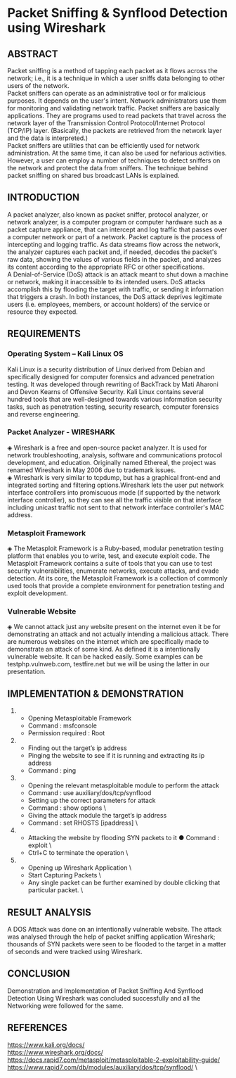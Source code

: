 # Packet Sniffing & Synflood Detection using Wireshark

## ABSTRACT
                                                                  
Packet sniffing is a method of tapping each packet as it flows across the network; i.e., it is a technique in which a user sniffs data belonging to other users of the network. \
Packet sniffers can operate as an administrative tool or for malicious purposes. It depends on the user's intent. Network administrators use them for monitoring and validating network traffic. Packet sniffers are basically applications. They are programs used to read packets that travel across the network layer of the Transmission Control Protocol/Internet Protocol (TCP/IP) layer. (Basically, the packets are retrieved from the network layer and the data is interpreted.) \
Packet sniffers are utilities that can be efficiently used for network administration. At the same time, it can also be used for nefarious activities. However, a user can employ a number of techniques to detect sniffers on the network and protect the data from sniffers. The technique behind packet sniffing on shared bus broadcast LANs is explained.




##                                                               INTRODUCTION
                                                               
A packet analyzer, also known as packet sniffer, protocol analyzer, or network analyzer, is a computer program or computer hardware such as a packet capture appliance, that can intercept and log traffic that passes over a computer network or part of a network. 
Packet capture is the process of intercepting and logging traffic. As data streams flow across the network, the analyzer captures each packet and, if needed, decodes the packet's raw data, showing the values of various fields in the packet, and analyzes its content according to the appropriate RFC or other specifications.\
A Denial-of-Service (DoS) attack is an attack meant to shut down a machine or network, making it inaccessible to its intended users. DoS attacks accomplish this by flooding the target with traffic, or sending it information that triggers a crash. In both instances, the DoS attack deprives legitimate users (i.e. employees, members, or account holders) of the service or resource they expected.




##                                                              REQUIREMENTS

### Operating System – Kali Linux OS

Kali Linux is a security distribution of Linux derived from Debian and specifically designed for computer forensics and advanced penetration testing. It was developed through rewriting of BackTrack by Mati Aharoni and Devon Kearns of Offensive Security. Kali Linux contains several hundred tools that are well-designed towards various information security tasks, such as penetration testing, security research, computer forensics and reverse engineering.


### Packet Analyzer - WIRESHARK

◈ Wireshark is a free and open-source packet analyzer. It is used for network troubleshooting, analysis, software and communications protocol development, and education. Originally named Ethereal, the project was renamed Wireshark in May 2006 due to trademark issues. \
◈ Wireshark is very similar to tcpdump, but has a graphical front-end and integrated sorting and filtering options.Wireshark lets the user put network interface controllers into promiscuous mode (if supported by the network interface controller), so they can see all the traffic visible on that interface including unicast traffic not sent to that network interface controller's MAC address.


### Metasploit Framework

◈ The Metasploit Framework is a Ruby-based, modular penetration testing platform that enables you to write, test, and execute exploit code. The Metasploit Framework contains a suite of tools that you can use to test security vulnerabilities, enumerate networks, execute attacks, and evade detection. At its core, the Metasploit Framework is a collection of commonly used tools that provide a complete environment for penetration testing and exploit development.


### Vulnerable Website

◈ We cannot attack just any website present on the internet even it be for demonstrating an attack and not actually intending a malicious attack. There are numerous websites on the internet which are specifically made to demonstrate an attack of some kind. As defined it is a intentionally vulnerable website. It can be hacked easily. Some examples can be testphp.vulnweb.com, testfire.net but we will be using the latter in our presentation.




                                                            
##                                                            IMPLEMENTATION & DEMONSTRATION

1)  - Opening Metasploitable Framework 
    - Command : msfconsole 
    - Permission required : Root 
      

 2) - Finding out the target’s ip address 
    - Pinging the website to see if it is running and extracting its ip address 
    - Command : ping 

3) - Opening the relevant metasploitable module to perform the attack 
   - Command : use auxiliary/dos/tcp/synflood 
   - Setting up the correct parameters for attack 
   - Command : show options \
   - Giving the attack module the target’s ip address 
   - Command : set RHOSTS [ipaddress] \

4) - Attacking the website by flooding SYN packets to it ● Command : exploit \
   - Ctrl+C to terminate the operation \
 
5) - Opening up Wireshark Application \
   - Start Capturing Packets \
   - Any single packet can be further examined by double clicking that particular packet. \
 
 
 
 
## RESULT ANALYSIS
A DOS Attack was done on an intentionally vulnerable website. The attack was analysed through the help of packet sniffing application Wireshark; thousands of SYN packets were seen to be flooded to the target in a matter of seconds and were tracked using Wireshark.




## CONCLUSION
Demonstration and Implementation of Packet Sniffing And Synflood Detection Using Wireshark was concluded successfully and all the Networking were followed for the same.
 



## REFERENCES
https://www.kali.org/docs/ \
https://www.wireshark.org/docs/ \
https://docs.rapid7.com/metasploit/metasploitable-2-exploitability-guide/ \
https://www.rapid7.com/db/modules/auxiliary/dos/tcp/synflood/ \
